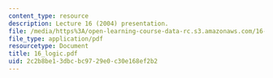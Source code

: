```yaml
---
content_type: resource
description: Lecture 16 (2004) presentation.
file: /media/https%3A/open-learning-course-data-rc.s3.amazonaws.com/16-01-unified-engineering-i-ii-iii-iv-fall-2005-spring-2006/2c2b8be13dbcbc9729e0c30e168ef2b2_16_logic.pdf
file_type: application/pdf
resourcetype: Document
title: 16_logic.pdf
uid: 2c2b8be1-3dbc-bc97-29e0-c30e168ef2b2
---
```

